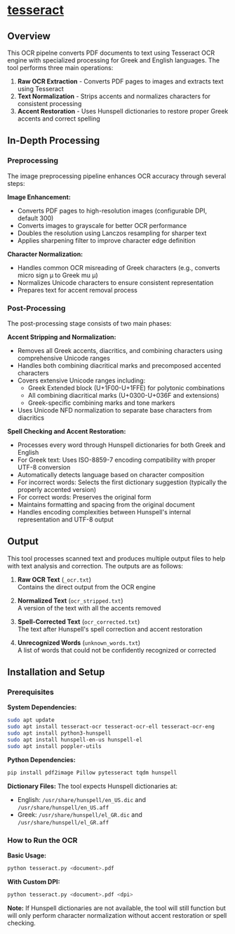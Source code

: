 # [tesseract](https://github.com/tesseract-ocr/tesseract)

## Overview

This OCR pipelne converts PDF documents to text using Tesseract OCR engine with specialized processing for Greek and English languages. The tool performs three main operations:

1. **Raw OCR Extraction** - Converts PDF pages to images and extracts text using Tesseract
2. **Text Normalization** - Strips accents and normalizes characters for consistent processing
3. **Accent Restoration** - Uses Hunspell dictionaries to restore proper Greek accents and correct spelling

## In-Depth Processing

### Preprocessing

The image preprocessing pipeline enhances OCR accuracy through several steps:

**Image Enhancement:**
- Converts PDF pages to high-resolution images (configurable DPI, default 300)
- Converts images to grayscale for better OCR performance
- Doubles the resolution using Lanczos resampling for sharper text
- Applies sharpening filter to improve character edge definition

**Character Normalization:**
- Handles common OCR misreading of Greek characters (e.g., converts micro sign µ to Greek mu μ)
- Normalizes Unicode characters to ensure consistent representation
- Prepares text for accent removal process

### Post-Processing

The post-processing stage consists of two main phases:

**Accent Stripping and Normalization:**
- Removes all Greek accents, diacritics, and combining characters using comprehensive Unicode ranges
- Handles both combining diacritical marks and precomposed accented characters
- Covers extensive Unicode ranges including:
  - Greek Extended block (U+1F00-U+1FFE) for polytonic combinations
  - All combining diacritical marks (U+0300-U+036F and extensions)
  - Greek-specific combining marks and tone markers
- Uses Unicode NFD normalization to separate base characters from diacritics

**Spell Checking and Accent Restoration:**
- Processes every word through Hunspell dictionaries for both Greek and English
- For Greek text: Uses ISO-8859-7 encoding compatibility with proper UTF-8 conversion
- Automatically detects language based on character composition
- For incorrect words: Selects the first dictionary suggestion (typically the properly accented version)
- For correct words: Preserves the original form
- Maintains formatting and spacing from the original document
- Handles encoding complexities between Hunspell's internal representation and UTF-8 output

## Output

This tool processes scanned text and produces multiple output files to help with text analysis and correction. The outputs are as follows:

1. **Raw OCR Text** (`_ocr.txt`)  
   Contains the direct output from the OCR engine

2. **Normalized Text** (`ocr_stripped.txt`)  
   A version of the text with all the accents removed

3. **Spell-Corrected Text** (`ocr_corrected.txt`)  
   The text after Hunspell's spell correction and accent restoration

4. **Unrecognized Words** (`unknown_words.txt`)  
   A list of words that could not be confidently recognized or corrected

## Installation and Setup

### Prerequisites

**System Dependencies:**
```bash
sudo apt update
sudo apt install tesseract-ocr tesseract-ocr-ell tesseract-ocr-eng
sudo apt install python3-hunspell
sudo apt install hunspell-en-us hunspell-el
sudo apt install poppler-utils
```

**Python Dependencies:**
```bash
pip install pdf2image Pillow pytesseract tqdm hunspell
```

**Dictionary Files:**
The tool expects Hunspell dictionaries at:
- English: `/usr/share/hunspell/en_US.dic` and `/usr/share/hunspell/en_US.aff`
- Greek: `/usr/share/hunspell/el_GR.dic` and `/usr/share/hunspell/el_GR.aff`

### How to Run the OCR

**Basic Usage:**
```bash
python tesseract.py <document>.pdf
```

**With Custom DPI:**
```bash
python tesseract.py <document>.pdf <dpi>
```

**Note:** If Hunspell dictionaries are not available, the tool will still function but will only perform character normalization without accent restoration or spell checking.